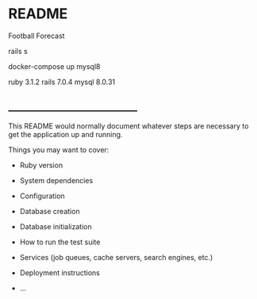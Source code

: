 # README

Football Forecast

rails s

docker-compose up mysql8

ruby 3.1.2
rails 7.0.4
mysql 8.0.31

## __________________________

This README would normally document whatever steps are necessary to get the
application up and running.

Things you may want to cover:

* Ruby version

* System dependencies

* Configuration

* Database creation

* Database initialization

* How to run the test suite

* Services (job queues, cache servers, search engines, etc.)

* Deployment instructions

* ...
